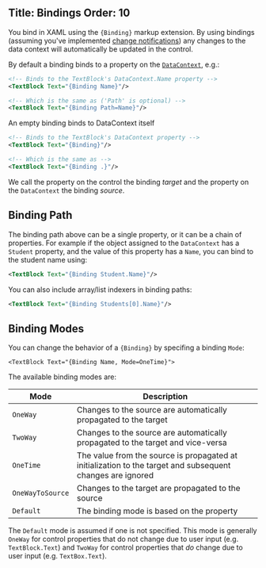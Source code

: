 Title: Bindings
Order: 10
---

You bind in XAML using the `{Binding}` markup extension. By using bindings (assuming you've
implemented [change notifications](change-notifications)) any changes to the data context will
automatically be updated in the control.

By default a binding binds to a property on the [`DataContext`](datacontext), e.g.:

```xml
<!-- Binds to the TextBlock's DataContext.Name property -->
<TextBlock Text="{Binding Name}"/>

<!-- Which is the same as ('Path' is optional) -->
<TextBlock Text="{Binding Path=Name}"/>
```

An empty binding binds to DataContext itself

```xml
<!-- Binds to the TextBlock's DataContext property -->
<TextBlock Text="{Binding}"/>

<!-- Which is the same as -->
<TextBlock Text="{Binding .}"/>
```

We call the property on the control the binding _target_ and the property on the `DataContext` the
binding _source_.

## Binding Path

The binding path above can be a single property, or it can be a chain of properties. For example
if the object assigned to the `DataContext` has a `Student` property, and the value of this property
has a `Name`, you can bind to the student name using:

```xml
<TextBlock Text="{Binding Student.Name}"/>
```

You can also include array/list indexers in binding paths:

```xml
<TextBlock Text="{Binding Students[0].Name}"/>
```

## Binding Modes

You can change the behavior of a `{Binding}` by specifing a binding `Mode`:

```
<TextBlock Text="{Binding Name, Mode=OneTime}">
```

The available binding modes are:

| Mode | Description |
| ---- | ----------- |
| `OneWay` | Changes to the source are automatically propagated to the target |
| `TwoWay` | Changes to the source are automatically propagated to the target and vice-versa |
| `OneTime` | The value from the source is propagated at initialization to the target and subsequent changes are ignored |
| `OneWayToSource` | Changes to the target are propagated to the source |
| `Default` | The binding mode is based on the property |

The `Default` mode is assumed if one is not specified. This mode is generally `OneWay` for control
properties that do not change due to user input (e.g. `TextBlock.Text`) and `TwoWay` for control
properties that _do_ change due to user input (e.g. `TextBox.Text`).